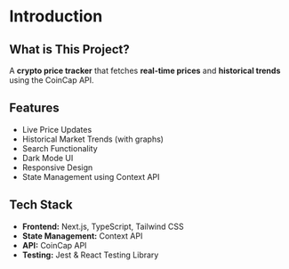 # Introduction  

## What is This Project?  
A **crypto price tracker** that fetches **real-time prices** and **historical trends** using the CoinCap API.  

## Features  
- Live Price Updates  
- Historical Market Trends (with graphs)  
- Search Functionality  
- Dark Mode UI  
- Responsive Design  
- State Management using Context API  

## Tech Stack  
- **Frontend:** Next.js, TypeScript, Tailwind CSS  
- **State Management:** Context API  
- **API:** CoinCap API  
- **Testing:** Jest & React Testing Library  
